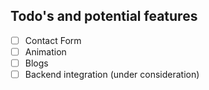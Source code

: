 ## Todo's and potential features
 - [ ] Contact Form
 - [ ] Animation
 - [ ] Blogs
 - [ ] Backend integration (under consideration)
